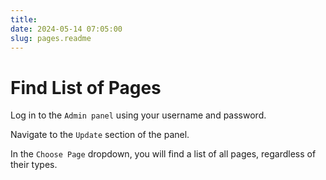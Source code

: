 ```yaml
---
title:
date: 2024-05-14 07:05:00
slug: pages.readme
---
```


# Find List of Pages

Log in to the `Admin panel` using your username and password.

Navigate to the `Update` section of the panel.

In the `Choose Page` dropdown, you will find a list of all pages, regardless of their types.


